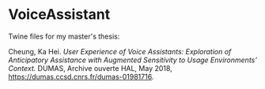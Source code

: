 # VoiceAssistant

Twine files for my master's thesis:

Cheung, Ka Hei. _User Experience of Voice Assistants: Exploration of Anticipatory Assistance with Augmented Sensitivity to Usage Environments’ Context._ DUMAS, Archive ouverte HAL, May 2018, https://dumas.ccsd.cnrs.fr/dumas-01981716.
